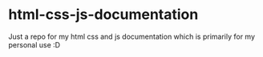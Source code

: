 # html-css-js-documentation
Just a repo for my html css and js documentation which is primarily for my personal use :D
